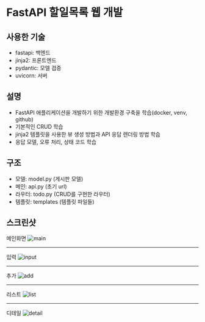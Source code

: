 # FastAPI 할일목록 웹 개발

## 사용한 기술
- fastapi: 백엔드
- jinja2: 프론트엔드
- pydantic: 모델 검증
- uvicorn: 서버

## 설명
- FastAPI 애플리케이션을 개발하기 위한 개발환경 구축을 학습(docker, venv, github)
- 기본적인 CRUD 학습
- jinja2 템플릿을 사용한 뷰 생성 방법과 API 응답 렌더링 방법 학습
- 응답 모델, 오류 처리, 상태 코드 학습

## 구조
- 모델: model.py        (게시판 모델)
- 메인: api.py          (초기 url)
- 라우터: todo.py       (CRUD를 구현한 라우터)
- 템플릿: templates     (템플릿 파일들)

## 스크린샷
메인화면
![main](https://github.com/koreanjys/todos/blob/main/screenshot/main.png)


---
입력
![input](https://github.com/koreanjys/todos/blob/main/screenshot/input.png)


***
추가
![add](https://github.com/koreanjys/todos/blob/main/screenshot/add.png)


___
리스트
![list](https://github.com/koreanjys/todos/blob/main/screenshot/list.png)


---
디테일
![detail](https://github.com/koreanjys/todos/blob/main/screenshot/detail.png)